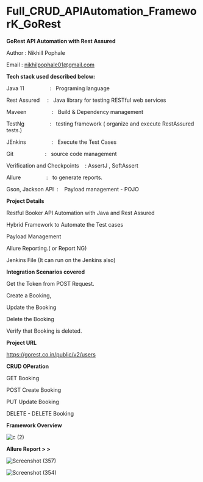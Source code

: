 # Full_CRUD_APIAutomation_FrameworK_GoRest

**GoRest API Automation with Rest Assured**

Author : Nikhill Pophale 

Email : nikhilpophale01@gmail.com<br />

**Tech stack used described below:**

Java 11  &nbsp;&nbsp;&nbsp;&nbsp;&nbsp;&nbsp;&nbsp;&nbsp;&nbsp;&nbsp;&nbsp;&nbsp;&nbsp;&nbsp;&nbsp;&nbsp;:    &nbsp;&nbsp;Programing language <br />

Rest Assured  &nbsp;&nbsp;&nbsp;&nbsp;:    &nbsp;&nbsp;Java library for testing RESTful web services<br />

Maveen &nbsp;&nbsp;&nbsp;&nbsp;&nbsp;&nbsp;&nbsp;&nbsp;&nbsp;&nbsp;&nbsp;&nbsp;&nbsp;&nbsp;&nbsp;&nbsp;:    &nbsp;&nbsp;Build & Dependency management<br />

TestNg  &nbsp;&nbsp;&nbsp;&nbsp;&nbsp;&nbsp;&nbsp;&nbsp;&nbsp;&nbsp;&nbsp;&nbsp;&nbsp;&nbsp;&nbsp;&nbsp;:    &nbsp;&nbsp;testing framework ( organize and execute RestAssured tests.)<br />

JEnkins  &nbsp;&nbsp;&nbsp;&nbsp;&nbsp;&nbsp;&nbsp;&nbsp;&nbsp;&nbsp;&nbsp;&nbsp;&nbsp;&nbsp;&nbsp;&nbsp;:    &nbsp;&nbsp;Execute the Test Cases<br />

Git      &nbsp;&nbsp;&nbsp;&nbsp;&nbsp;&nbsp;&nbsp;&nbsp;&nbsp;&nbsp;&nbsp;&nbsp;&nbsp;&nbsp;&nbsp;&nbsp;&nbsp;&nbsp;&nbsp;&nbsp;:    &nbsp;&nbsp;source code management<br />

Verification and Checkpoints &nbsp;&nbsp; : AssertJ , SoftAssert <br /> 

Allure   &nbsp;&nbsp;&nbsp;&nbsp;&nbsp;&nbsp;&nbsp;&nbsp;&nbsp;&nbsp;&nbsp;&nbsp;&nbsp;&nbsp;&nbsp;&nbsp;:    &nbsp;&nbsp;to generate reports.<br />

Gson, Jackson API&nbsp;&nbsp;:    &nbsp;&nbsp; Payload management - POJO <br />


**Project Details**

Restful Booker API Automation with Java and Rest Assured

Hybrid Framework to Automate the Test cases

Payload Management

Allure Reporting.( or Report NG)

Jenkins File (It can run on the Jenkins also)<br />

**Integration Scenarios covered**

Get the Token from POST Request.

Create a Booking,

Update the Booking

Delete the Booking

Verify that Booking is deleted.<br />

**Project URL**

https://gorest.co.in/public/v2/users<br />

**CRUD OPeration**

GET Booking

POST Create Booking

PUT Update Booking

DELETE - DELETE Booking<br />

**Framework Overview**

![c (2)](https://github.com/Nikhil-Pophale/Gorest_CRUD_APIAutomation_FrameworK/assets/141396302/098b3071-4c40-4ef8-a7ea-ae6d43db2a8c)

**Allure Report > >**<br />

![Screenshot (357)](https://github.com/Nikhil-Pophale/Gorest_CRUD_APIAutomation_FrameworK/assets/141396302/5fd0aae7-6c5a-4ccb-9d2d-85f3092c3603)

![Screenshot (354)](https://github.com/Nikhil-Pophale/Gorest_CRUD_APIAutomation_FrameworK/assets/141396302/8cf53aa9-8542-4b4a-b676-6b140987c300) 


